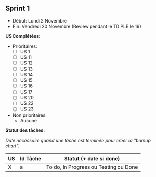 ## Sprint 1

- Début: Lundi 2 Novembre
- Fin: Vendredi 20 Novembre (Review pendant le TD PLE le 19)

**US Complétées**:

- Prioritaires:
  - [ ] US 1
  - [ ] US 11
  - [ ] US 12
  - [ ] US 13
  - [ ] US 14
  - [ ] US 15
  - [ ] US 16
  - [ ] US 17
  - [ ] US 20
  - [ ] US 22
  - [ ] US 23
- Non prioritaires:
  - Aucune

**Statut des tâches:**

*Date nécessaire quand une tâche est terminée pour créer la "burnup chart".*

| US       | Id Tâche      | Statut (+ date si done)               |
|----------|---------------|---------------------------------------|
| X        | a             | To do, In Progress ou Testing ou Done |